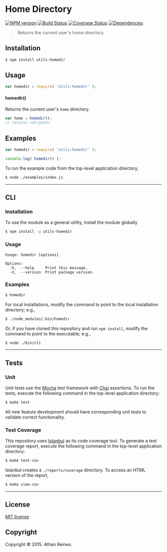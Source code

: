 Home Directory
===
[![NPM version][npm-image]][npm-url] [![Build Status][travis-image]][travis-url] [![Coverage Status][codecov-image]][codecov-url] [![Dependencies][dependencies-image]][dependencies-url]

> Returns the current user's home directory.


## Installation

``` bash
$ npm install utils-homedir
```


## Usage

``` javascript
var homedir = require( 'utils-homedir' );
```

#### homedir()

Returns the current user's `home` directory.

``` javascript
var home = homedir();
// returns <dirpath>
```


## Examples

``` javascript
var homedir = require( 'utils-homedir' );

console.log( homedir() );
```

To run the example code from the top-level application directory,

``` bash
$ node ./examples/index.js
```


---
## CLI

### Installation

To use the module as a general utility, install the module globally

``` bash
$ npm install -g utils-homedir
```

### Usage

```
Usage: homedir [options]

Options:
  -h,  --help     Print this message.
  -V,  --version  Print package version.
```

### Examples

``` bash
$ homedir
```

For local installations, modify the command to point to the local installation directory; e.g.,

``` bash
$ ./node_modules/.bin/homedir
```

Or, if you have cloned this repository and run `npm install`, modify the command to point to the executable; e.g.,

``` bash
$ node ./bin/cli
```


---
## Tests

### Unit

Unit tests use the [Mocha](http://mochajs.org/) test framework with [Chai](http://chaijs.com) assertions. To run the tests, execute the following command in the top-level application directory:

``` bash
$ make test
```

All new feature development should have corresponding unit tests to validate correct functionality.


### Test Coverage

This repository uses [Istanbul](https://github.com/gotwarlost/istanbul) as its code coverage tool. To generate a test coverage report, execute the following command in the top-level application directory:

``` bash
$ make test-cov
```

Istanbul creates a `./reports/coverage` directory. To access an HTML version of the report,

``` bash
$ make view-cov
```


---
## License

[MIT license](http://opensource.org/licenses/MIT).


## Copyright

Copyright &copy; 2015. Athan Reines.


[npm-image]: http://img.shields.io/npm/v/utils-homedir.svg
[npm-url]: https://npmjs.org/package/utils-homedir

[travis-image]: http://img.shields.io/travis/kgryte/utils-homedir/master.svg
[travis-url]: https://travis-ci.org/kgryte/utils-homedir

[codecov-image]: https://img.shields.io/codecov/c/github/kgryte/utils-homedir/master.svg
[codecov-url]: https://codecov.io/github/kgryte/utils-homedir?branch=master

[dependencies-image]: http://img.shields.io/david/kgryte/utils-homedir.svg
[dependencies-url]: https://david-dm.org/kgryte/utils-homedir

[dev-dependencies-image]: http://img.shields.io/david/dev/kgryte/utils-homedir.svg
[dev-dependencies-url]: https://david-dm.org/dev/kgryte/utils-homedir

[github-issues-image]: http://img.shields.io/github/issues/kgryte/utils-homedir.svg
[github-issues-url]: https://github.com/kgryte/utils-homedir/issues
